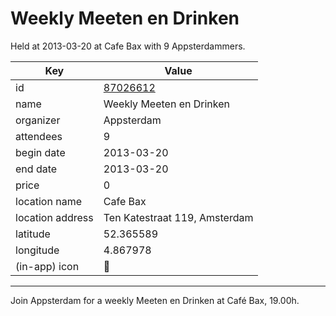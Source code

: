 # Weekly Meeten en Drinken
Held at 2013-03-20 at Cafe Bax with 9 Appsterdammers.
        
|Key|Value
|---|---|
|id|[87026612](https://www.meetup.com/appsterdam/events/87026612/)|
|name|Weekly Meeten en Drinken|
|organizer|Appsterdam|
|attendees|9|
|begin date|2013-03-20|
|end date|2013-03-20|
|price|0|
|location name|Cafe Bax|
|location address|Ten Katestraat 119, Amsterdam|
|latitude|52.365589|
|longitude|4.867978|
|(in-app) icon|🍺|

---

Join Appsterdam for a weekly Meeten en Drinken at Café Bax, 19.00h.


